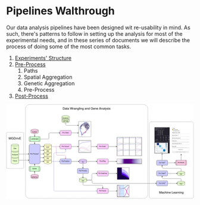 # Pipelines Walthrough

Our data analysis pipelines have been designed wit re-usability in mind. As such, there's patterns to follow in setting up the analysis for most of the experimental needs, and in these series of documents we will describe the process of doing some of the most common tasks.

1. [Experiments' Structure](./ExperimentsStructure.md)
2. [Pre-Process](./PreProcess.md)
   1. Paths
   2. Spatial Aggregation
   3. Genetic Aggregation
   4. Pre-Process
3. [Post-Process](./PstProcess.md)

![pipelines](https://raw.githubusercontent.com/Chipdelmal/MoNeT/master/docs/media/MoNeT.jpg)